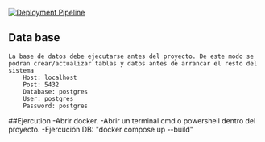 [![Deployment Pipeline](https://github.com/JavierGF1991/srv_climby/actions/workflows/pipeline.yml/badge.svg)](https://github.com/JavierGF1991/srv_climby/actions/workflows/pipeline.yml)

## Data base
	La base de datos debe ejecutarse antes del proyecto. De este modo se podran crear/actualizar tablas y datos antes de arrancar el resto del sistema
		Host: localhost
		Post: 5432
		Database: postgres
		User: postgres
		Password: postgres
		
##Ejercution 
	-Abrir docker.
	-Abrir un terminal cmd o powershell dentro del proyecto.
	-Ejercución DB: "docker compose up --build"
	

		